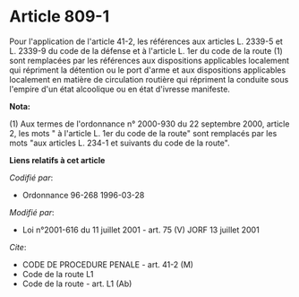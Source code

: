 # Article 809-1

Pour l'application de l'article 41-2, les références aux articles L. 2339-5 et L. 2339-9 du code de la défense et à l'article
L. 1er du code de la route (1) sont remplacées par les références aux dispositions applicables localement qui répriment la
détention ou le port d'arme et aux dispositions applicables localement en matière de circulation routière qui répriment la
conduite sous l'empire d'un état alcoolique ou en état d'ivresse manifeste.

**Nota:**

(1) Aux termes de l'ordonnance n° 2000-930 du 22 septembre 2000, article 2, les mots " à l'article L. 1er du code de la
route" sont remplacés par les mots "aux articles L. 234-1 et suivants du code de la route".

**Liens relatifs à cet article**

_Codifié par_:

  - Ordonnance 96-268 1996-03-28

_Modifié par_:

  - Loi n°2001-616 du 11 juillet 2001 - art. 75 (V) JORF 13 juillet 2001

_Cite_:

  - CODE DE PROCEDURE PENALE - art. 41-2 (M)
  - Code de la route L1
  - Code de la route - art. L1 (Ab)
